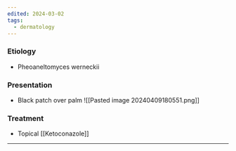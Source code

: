 ```yaml
---
edited: 2024-03-02
tags:
  - dermatology
---
```

### Etiology
- Pheoaneltomyces werneckii 

### Presentation
- Black patch over palm
![[Pasted image 20240409180551.png]]
### Treatment
- Topical [[Ketoconazole]] 

---
